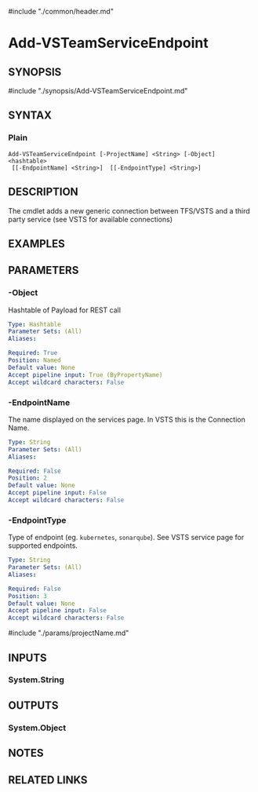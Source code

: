 #include "./common/header.md"

# Add-VSTeamServiceEndpoint

## SYNOPSIS
#include "./synopsis/Add-VSTeamServiceEndpoint.md"

## SYNTAX

### Plain
```
Add-VSTeamServiceEndpoint [-ProjectName] <String> [-Object] <hashtable>
 [[-EndpointName] <String>]  [[-EndpointType] <String>]
```

## DESCRIPTION
The cmdlet adds a new generic connection between TFS/VSTS and a third party service (see VSTS for available connections) 

## EXAMPLES

## PARAMETERS

### -Object
Hashtable of Payload for REST call

```yaml
Type: Hashtable
Parameter Sets: (All)
Aliases: 

Required: True
Position: Named
Default value: None
Accept pipeline input: True (ByPropertyName)
Accept wildcard characters: False
```


### -EndpointName
The name displayed on the services page. 
In VSTS this is the Connection Name.

```yaml
Type: String
Parameter Sets: (All)
Aliases: 

Required: False
Position: 2
Default value: None
Accept pipeline input: False
Accept wildcard characters: False
```


### -EndpointType
Type of endpoint (eg. `kubernetes`, `sonarqube`). See VSTS service page for supported endpoints.

```yaml
Type: String
Parameter Sets: (All)
Aliases: 

Required: False
Position: 3
Default value: None
Accept pipeline input: False
Accept wildcard characters: False
```
#include "./params/projectName.md"

## INPUTS

### System.String

## OUTPUTS

### System.Object

## NOTES

## RELATED LINKS

